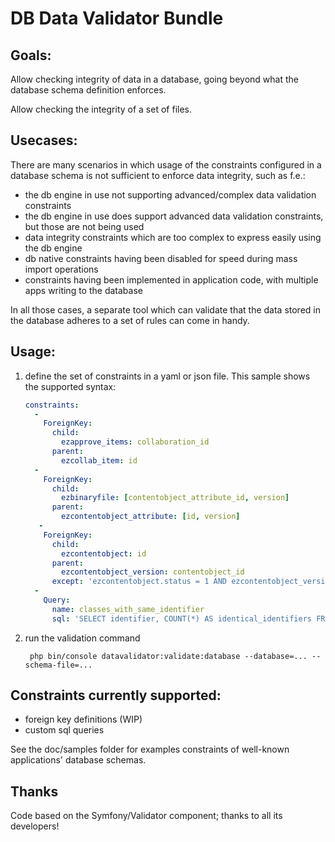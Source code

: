DB Data Validator Bundle
========================

Goals:
------

Allow checking integrity of data in a database, going beyond what the database schema definition enforces.

Allow checking the integrity of a set of files.

Usecases:
---------

There are many scenarios in which usage of the constraints configured in a database schema is not sufficient to
enforce data integrity, such as f.e.:

- the db engine in use not supporting advanced/complex data validation constraints
- the db engine in use does support advanced data validation constraints, but those are not being used
- data integrity constraints which are too complex to express easily using the db engine
- db native constraints having been disabled for speed during mass import operations
- constraints having been implemented in application code, with multiple apps writing to the database

In all those cases, a separate tool which can validate that the data stored in the database adheres to a set of
rules can come in handy.

Usage:
------

1. define the set of constraints in a yaml or json file. This sample shows the supported syntax:

    ```yaml
    constraints:
      -
        ForeignKey:
          child:
            ezapprove_items: collaboration_id
          parent:
            ezcollab_item: id
      -
        ForeignKey:
          child:
            ezbinaryfile: [contentobject_attribute_id, version]
          parent:
            ezcontentobject_attribute: [id, version]
       -
        ForeignKey:
          child:
            ezcontentobject: id
          parent:
            ezcontentobject_version: contentobject_id
          except: 'ezcontentobject.status = 1 AND ezcontentobject_version.status = 1'
      -
        Query:
          name: classes_with_same_identifier
          sql: 'SELECT identifier, COUNT(*) AS identical_identifiers FROM ezcontentclass WHERE version = 0 GROUP BY identifier HAVING COUNT(*) > 1'
    ```

2. run the validation command

        php bin/console datavalidator:validate:database --database=... --schema-file=...

Constraints currently supported:
--------------------------------

- foreign key definitions (WIP)
- custom sql queries

See the doc/samples folder for examples constraints of well-known applications' database schemas.

Thanks
------

Code based on the Symfony/Validator component; thanks to all its developers!
